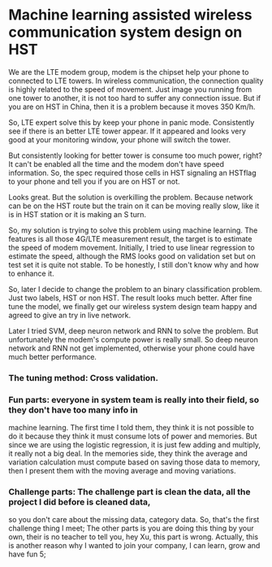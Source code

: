 # Machine learning assisted wireless communication system design on HST
We are the LTE modem group, modem is the chipset help your phone to connected to LTE towers.
In wireless communication, the connection quality is highly related to the speed of movement. Just
image you running from one tower to another, it is not too hard to suffer any connection issue. 
But if you are on HST in China, then it is a problem because it moves 350 Km/h. 

So, LTE expert solve this by keep your phone in panic mode. Consistently see if there is an better 
LTE tower appear. If it appeared and looks very good at your monitoring window, your phone will switch
the tower.

But consistently looking for better tower is consume too much power, right? It can't be enabled all 
the time and the modem don't have speed information. So, the spec required those cells in HST signaling
an HSTflag to your phone and tell you if you are on HST or not.

Looks great. But the solution is overkilling the problem. Because network can be on the HST route but
the train on it can be moving really slow, like it is in HST station or it is making an S turn.

So, my solution is trying to solve this problem using machine learning. The features is all those 4G/LTE
measurement result, the target is to estimate the speed of modem movement. 
Initially, I tried to use linear regression to estimate the speed, although the RMS looks good on 
validation set but on test set it is quite not stable. To be honestly, I still don't know why and how 
to enhance it. 

So, later I decide to change the problem to an binary classification problem. Just two labels, 
HST or non HST. The result looks much better. After fine tune the model, we finally get our wireless
system design team happy and agreed to give an try in live network. 

Later I tried SVM, deep neuron network and RNN to solve the problem. But unfortunately the modem's 
compute power is really small. So deep neuron network and RNN not get implemented, otherwise your phone
could have much better performance.

### The tuning method: Cross validation. 
### Fun parts: everyone in system team is really into their field, so they don't have too many info in 
machine learning. The first time I told them, they think it is not possible to do it because they think
it must consume lots of power and memories. But since we are using the logistic regression, it is just 
few adding and multiply, it really not a big deal. In the memories side, they think the average and variation
calculation must compute based on saving those data to memory, then I present them with the moving average
and moving variations. 
### Challenge parts: The challenge part is clean the data, all the project I did before is cleaned data, 
so you don't care about the missing data, category data. So, that's the first challenge thing I meet; The
other parts is you are doing this thing by your own, their is no teacher to tell you, hey Xu, this part 
is wrong. Actually, this is another reason why I wanted to join your company, I can learn, grow and have fun
5;  
